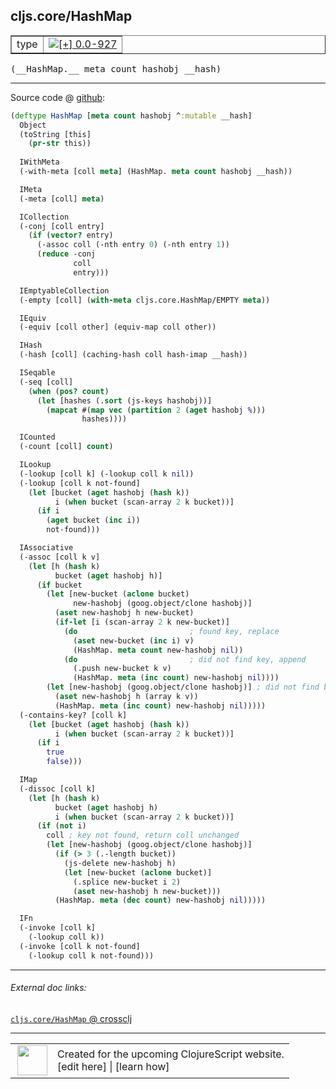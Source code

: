 ## cljs.core/HashMap



 <table border="1">
<tr>
<td>type</td>
<td><a href="https://github.com/cljsinfo/cljs-api-docs/tree/0.0-927"><img valign="middle" alt="[+] 0.0-927" title="Added in 0.0-927" src="https://img.shields.io/badge/+-0.0--927-lightgrey.svg"></a> </td>
</tr>
</table>


 <samp>
(__HashMap.__ meta count hashobj __hash)<br>
</samp>

---







Source code @ [github](https://github.com/clojure/clojurescript/blob/r1450/src/cljs/cljs/core.cljs#L3645-L3736):

```clj
(deftype HashMap [meta count hashobj ^:mutable __hash]
  Object
  (toString [this]
    (pr-str this))
  
  IWithMeta
  (-with-meta [coll meta] (HashMap. meta count hashobj __hash))

  IMeta
  (-meta [coll] meta)

  ICollection
  (-conj [coll entry]
    (if (vector? entry)
      (-assoc coll (-nth entry 0) (-nth entry 1))
      (reduce -conj
              coll
              entry)))

  IEmptyableCollection
  (-empty [coll] (with-meta cljs.core.HashMap/EMPTY meta))

  IEquiv
  (-equiv [coll other] (equiv-map coll other))

  IHash
  (-hash [coll] (caching-hash coll hash-imap __hash))

  ISeqable
  (-seq [coll]
    (when (pos? count)
      (let [hashes (.sort (js-keys hashobj))]
        (mapcat #(map vec (partition 2 (aget hashobj %)))
                hashes))))

  ICounted
  (-count [coll] count)

  ILookup
  (-lookup [coll k] (-lookup coll k nil))
  (-lookup [coll k not-found]
    (let [bucket (aget hashobj (hash k))
          i (when bucket (scan-array 2 k bucket))]
      (if i
        (aget bucket (inc i))
        not-found)))

  IAssociative
  (-assoc [coll k v]
    (let [h (hash k)
          bucket (aget hashobj h)]
      (if bucket
        (let [new-bucket (aclone bucket)
              new-hashobj (goog.object/clone hashobj)]
          (aset new-hashobj h new-bucket)
          (if-let [i (scan-array 2 k new-bucket)]
            (do                         ; found key, replace
              (aset new-bucket (inc i) v)
              (HashMap. meta count new-hashobj nil))
            (do                         ; did not find key, append
              (.push new-bucket k v)
              (HashMap. meta (inc count) new-hashobj nil))))
        (let [new-hashobj (goog.object/clone hashobj)] ; did not find bucket
          (aset new-hashobj h (array k v))
          (HashMap. meta (inc count) new-hashobj nil)))))
  (-contains-key? [coll k]
    (let [bucket (aget hashobj (hash k))
          i (when bucket (scan-array 2 k bucket))]
      (if i
        true
        false)))

  IMap
  (-dissoc [coll k]
    (let [h (hash k)
          bucket (aget hashobj h)
          i (when bucket (scan-array 2 k bucket))]
      (if (not i)
        coll ; key not found, return coll unchanged
        (let [new-hashobj (goog.object/clone hashobj)]
          (if (> 3 (.-length bucket))
            (js-delete new-hashobj h)
            (let [new-bucket (aclone bucket)]
              (.splice new-bucket i 2)
              (aset new-hashobj h new-bucket)))
          (HashMap. meta (dec count) new-hashobj nil)))))

  IFn
  (-invoke [coll k]
    (-lookup coll k))
  (-invoke [coll k not-found]
    (-lookup coll k not-found)))
```

<!--
Repo - tag - source tree - lines:

 <pre>
clojurescript @ r1450
└── src
    └── cljs
        └── cljs
            └── <ins>[core.cljs:3645-3736](https://github.com/clojure/clojurescript/blob/r1450/src/cljs/cljs/core.cljs#L3645-L3736)</ins>
</pre>

-->

---



###### External doc links:

[`cljs.core/HashMap` @ crossclj](http://crossclj.info/fun/cljs.core.cljs/HashMap.html)<br>

---

 <table>
<tr><td>
<img valign="middle" align="right" width="48px" src="http://i.imgur.com/Hi20huC.png">
</td><td>
Created for the upcoming ClojureScript website.<br>
[edit here] | [learn how]
</td></tr></table>

[edit here]:https://github.com/cljsinfo/cljs-api-docs/blob/master/cljsdoc/cljs.core/HashMap.cljsdoc
[learn how]:https://github.com/cljsinfo/cljs-api-docs/wiki/cljsdoc-files

<!--

This information was too distracting to show to readers, but I'll leave it
commented here since it is helpful to:

- pretty-print the data used to generate this document
- and show how to retrieve that data



The API data for this symbol:

```clj
{:ns "cljs.core",
 :name "HashMap",
 :type "type",
 :signature ["[meta count hashobj __hash]"],
 :source {:code "(deftype HashMap [meta count hashobj ^:mutable __hash]\n  Object\n  (toString [this]\n    (pr-str this))\n  \n  IWithMeta\n  (-with-meta [coll meta] (HashMap. meta count hashobj __hash))\n\n  IMeta\n  (-meta [coll] meta)\n\n  ICollection\n  (-conj [coll entry]\n    (if (vector? entry)\n      (-assoc coll (-nth entry 0) (-nth entry 1))\n      (reduce -conj\n              coll\n              entry)))\n\n  IEmptyableCollection\n  (-empty [coll] (with-meta cljs.core.HashMap/EMPTY meta))\n\n  IEquiv\n  (-equiv [coll other] (equiv-map coll other))\n\n  IHash\n  (-hash [coll] (caching-hash coll hash-imap __hash))\n\n  ISeqable\n  (-seq [coll]\n    (when (pos? count)\n      (let [hashes (.sort (js-keys hashobj))]\n        (mapcat #(map vec (partition 2 (aget hashobj %)))\n                hashes))))\n\n  ICounted\n  (-count [coll] count)\n\n  ILookup\n  (-lookup [coll k] (-lookup coll k nil))\n  (-lookup [coll k not-found]\n    (let [bucket (aget hashobj (hash k))\n          i (when bucket (scan-array 2 k bucket))]\n      (if i\n        (aget bucket (inc i))\n        not-found)))\n\n  IAssociative\n  (-assoc [coll k v]\n    (let [h (hash k)\n          bucket (aget hashobj h)]\n      (if bucket\n        (let [new-bucket (aclone bucket)\n              new-hashobj (goog.object/clone hashobj)]\n          (aset new-hashobj h new-bucket)\n          (if-let [i (scan-array 2 k new-bucket)]\n            (do                         ; found key, replace\n              (aset new-bucket (inc i) v)\n              (HashMap. meta count new-hashobj nil))\n            (do                         ; did not find key, append\n              (.push new-bucket k v)\n              (HashMap. meta (inc count) new-hashobj nil))))\n        (let [new-hashobj (goog.object/clone hashobj)] ; did not find bucket\n          (aset new-hashobj h (array k v))\n          (HashMap. meta (inc count) new-hashobj nil)))))\n  (-contains-key? [coll k]\n    (let [bucket (aget hashobj (hash k))\n          i (when bucket (scan-array 2 k bucket))]\n      (if i\n        true\n        false)))\n\n  IMap\n  (-dissoc [coll k]\n    (let [h (hash k)\n          bucket (aget hashobj h)\n          i (when bucket (scan-array 2 k bucket))]\n      (if (not i)\n        coll ; key not found, return coll unchanged\n        (let [new-hashobj (goog.object/clone hashobj)]\n          (if (> 3 (.-length bucket))\n            (js-delete new-hashobj h)\n            (let [new-bucket (aclone bucket)]\n              (.splice new-bucket i 2)\n              (aset new-hashobj h new-bucket)))\n          (HashMap. meta (dec count) new-hashobj nil)))))\n\n  IFn\n  (-invoke [coll k]\n    (-lookup coll k))\n  (-invoke [coll k not-found]\n    (-lookup coll k not-found)))",
          :title "Source code",
          :repo "clojurescript",
          :tag "r1450",
          :filename "src/cljs/cljs/core.cljs",
          :lines [3645 3736]},
 :full-name "cljs.core/HashMap",
 :full-name-encode "cljs.core/HashMap",
 :history [["+" "0.0-927"]]}

```

Retrieve the API data for this symbol:

```clj
;; from Clojure REPL
(require '[clojure.edn :as edn])
(-> (slurp "https://raw.githubusercontent.com/cljsinfo/cljs-api-docs/catalog/cljs-api.edn")
    (edn/read-string)
    (get-in [:symbols "cljs.core/HashMap"]))
```

-->
